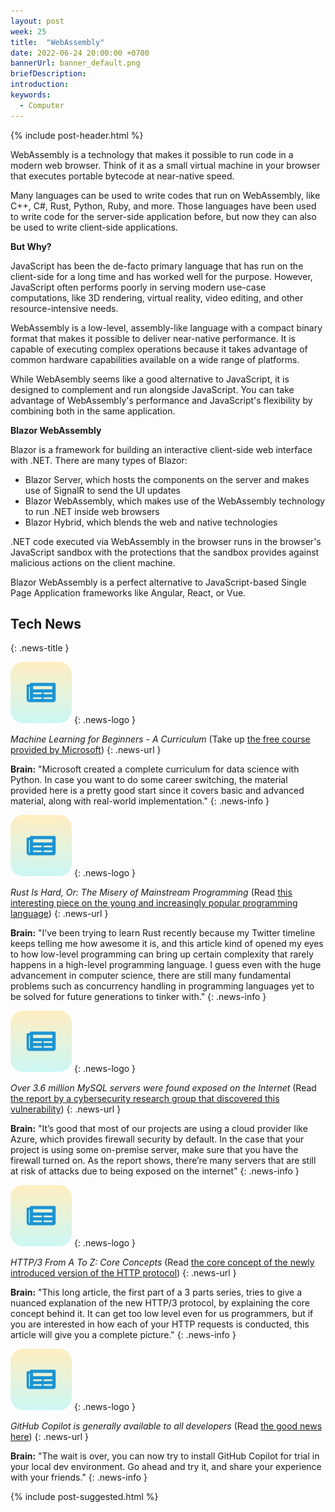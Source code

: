 ```yaml
---
layout: post
week: 25
title:  "WebAssembly"
date: 2022-06-24 20:00:00 +0700
bannerUrl: banner_default.png
briefDescription: 
introduction:
keywords:
  - Computer
---
```


{% include post-header.html %}

WebAssembly is a technology that makes it possible to run code in a modern web browser. Think of it as a small virtual machine in your browser that executes portable bytecode at near-native speed.

Many languages can be used to write codes that run on WebAssembly, like C++, C#, Rust, Python, Ruby, and more. Those languages have been used to write code for the server-side application before, but now they can also be used to write client-side applications.

__But Why?__

JavaScript has been the de-facto primary language that has run on the client-side for a long time and has worked well for the purpose. However, JavaScript often performs poorly in serving modern use-case computations, like 3D rendering, virtual reality, video editing, and other resource-intensive needs.

WebAssembly is a low-level, assembly-like language with a compact binary format that makes it possible to deliver near-native performance. It is capable of executing complex operations because it takes advantage of common hardware capabilities available on a wide range of platforms.

While WebAsembly seems like a good alternative to JavaScript, it is designed to complement and run alongside JavaScript. You can take advantage of WebAssembly's performance and JavaScript's flexibility by combining both in the same application.

__Blazor WebAssembly__

Blazor is a framework for building an interactive client-side web interface with .NET. There are many types of Blazor:

- Blazor Server, which hosts the components on the server and makes use of SignalR to send the UI updates
- Blazor WebAssembly, which makes use of the WebAssembly technology to run .NET inside web browsers
- Blazor Hybrid, which blends the web and native technologies

.NET code executed via WebAssembly in the browser runs in the browser's JavaScript sandbox with the protections that the sandbox provides against malicious actions on the client machine.

Blazor WebAssembly is a perfect alternative to JavaScript-based Single Page Application frameworks like Angular, React, or Vue.

## Tech News
{: .news-title }

![memo](/assets/images/tech-news.svg)
{: .news-logo }

*Machine Learning for Beginners - A Curriculum* (Take up [the free course provided by Microsoft](https://github.com/microsoft/ML-For-Beginners))
{: .news-url }

__Brain:__ "Microsoft created a complete curriculum for data science with Python. In case you want to do some career switching, the material provided here is a pretty good start since it covers basic and advanced material, along with real-world implementation."
{: .news-info }

![memo](/assets/images/tech-news.svg)
{: .news-logo }

*Rust Is Hard, Or: The Misery of Mainstream Programming* (Read [this interesting piece on the young and increasingly popular programming language](https://hirrolot.github.io/posts/rust-is-hard-or-the-misery-of-mainstream-programming.html))
{: .news-url }

__Brain:__ "I’ve been trying to learn Rust recently because my Twitter timeline keeps telling me how awesome it is, and this article kind of opened my eyes to how low-level programming can bring up certain complexity that rarely happens in a high-level programming language. I guess even with the huge advancement in computer science, there are still many fundamental problems such as concurrency handling in programming languages yet to be solved for future generations to tinker with."
{: .news-info }

![memo](/assets/images/tech-news.svg)
{: .news-logo }

*Over 3.6 million MySQL servers were found exposed on the Internet* (Read [the report by a cybersecurity research group that discovered this vulnerability](https://www.bleepingcomputer.com/news/security/over-36-million-mysql-servers-found-exposed-on-the-internet/))
{: .news-url }

__Brain:__ "It’s good that most of our projects are using a cloud provider like Azure, which provides firewall security by default. In the case that your project is using some on-premise server, make sure that you have the firewall turned on. As the report shows, there’re many servers that are still at risk of attacks due to being exposed on the internet"
{: .news-info }

![memo](/assets/images/tech-news.svg)
{: .news-logo }

*HTTP/3 From A To Z: Core Concepts* (Read [the core concept of the newly introduced version of the HTTP protocol](https://www.smashingmagazine.com/2021/08/http3-core-concepts-part1/))
{: .news-url }

__Brain:__ "This long article, the first part of a 3 parts series, tries to give a nuanced explanation of the new HTTP/3 protocol, by explaining the core concept behind it. It can get too low level even for us programmers, but if you are interested in how each of your HTTP requests is conducted, this article will give you a complete picture."
{: .news-info }

![memo](/assets/images/tech-news.svg)
{: .news-logo }

*GitHub Copilot is generally available to all developers* (Read [the good news here](https://github.blog/2022-06-21-github-copilot-is-generally-available-to-all-developers/))
{: .news-url }

__Brain:__ "The wait is over, you can now try to install GitHub Copilot for trial in your local dev environment. Go ahead and try it, and share your experience with your friends."
{: .news-info }

{% include post-suggested.html %}
